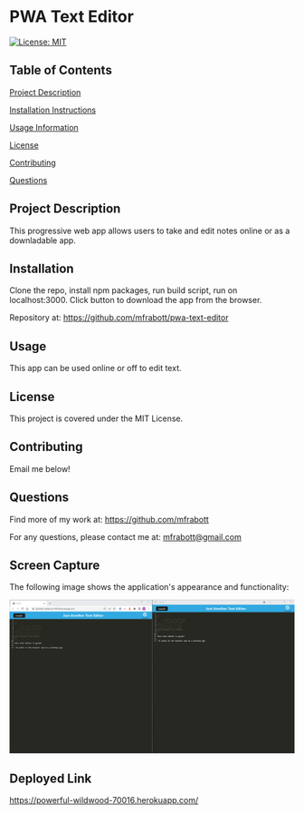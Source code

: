 # PWA Text Editor

[![License: MIT](https://img.shields.io/badge/License-MIT-yellow.svg)](https://opensource.org/licenses/MIT)

## Table of Contents

[Project Description](#Project-Description)

[Installation Instructions](#Installation)

[Usage Information](#Usage)

[License](#License)

[Contributing](#Contributing)

[Questions](#Questions)

## Project Description

This progressive web app allows users to take and edit notes online or as a downladable app.

## Installation

Clone the repo, install npm packages, run build script, run on localhost:3000. Click button to download the app from the browser.

Repository at: https://github.com/mfrabott/pwa-text-editor

## Usage

This app can be used online or off to edit text.

## License

This project is covered under the MIT License.

## Contributing

Email me below!

## Questions

Find more of my work at: https://github.com/mfrabott

For any questions, please contact me at: mfrabott@gmail.com

## Screen Capture

The following image shows the application's appearance and functionality:

![JATE with ASCII art, a logo, and a couple notes in the web browser and installed app.](./assets/Screenshot%202023-01-05-210020.png)

## Deployed Link

https://powerful-wildwood-70016.herokuapp.com/
